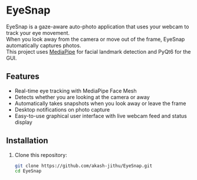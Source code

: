 # EyeSnap

EyeSnap is a gaze-aware auto-photo application that uses your webcam to track your eye movement.  
When you look away from the camera or move out of the frame, EyeSnap automatically captures photos.  
This project uses [MediaPipe](https://mediapipe.dev/) for facial landmark detection and PyQt6 for the GUI.

## Features

- Real-time eye tracking with MediaPipe Face Mesh  
- Detects whether you are looking at the camera or away  
- Automatically takes snapshots when you look away or leave the frame  
- Desktop notifications on photo capture  
- Easy-to-use graphical user interface with live webcam feed and status display  


## Installation

1. Clone this repository:
   ```bash
   git clone https://github.com/akash-jithu/EyeSnap.git
   cd EyeSnap
